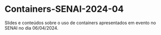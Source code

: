 # Containers-SENAI-2024-04
Slides e conteúdos sobre o uso de containers apresentados em evento no SENAI no dia 06/04/2024.
